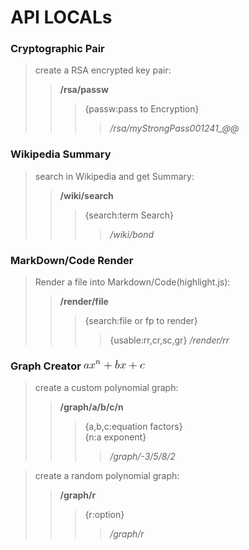 # API LOCALs

### Cryptographic Pair

>create a RSA encrypted key pair: 
>>**/rsa/passw**
>>>{passw:pass to Encryption}
>>>>*/rsa/myStrongPass001241_@@*
### Wikipedia Summary

>search in Wikipedia and get Summary: 
>>**/wiki/search**
>>>{search:term Search}
>>>>*/wiki/bond*
### MarkDown/Code Render 

>Render a file into Markdown/Code(highlight.js): 
>>**/render/file**
>>>{search:file or fp to render}<br>
>>>>{usable:rr,cr,sc,gr}
>>>>*/render/rr*

### Graph Creator ![eq](./static/img/graph.gif)
>create a custom polynomial graph: 
>>**/graph/a/b/c/n**
>>>{a,b,c:equation factors}<br>
>>>{n:a exponent}
>>>>*/graph/-3/5/8/2*

>create a random polynomial graph: 
>>**/graph/r**
>>>{r:option}
>>>>*/graph/r*


